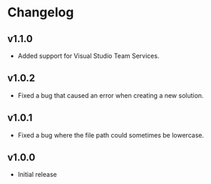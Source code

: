# Changelog

## v1.1.0

* Added support for Visual Studio Team Services.

## v1.0.2

* Fixed a bug that caused an error when creating a new solution.

## v1.0.1

* Fixed a bug where the file path could sometimes be lowercase.

## v1.0.0

* Initial release
